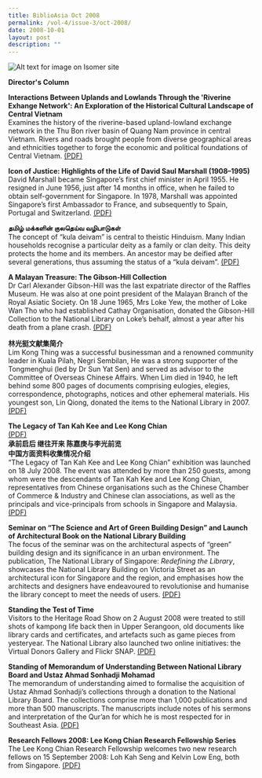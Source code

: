 ```yaml
---
title: BiblioAsia Oct 2008
permalink: /vol-4/issue-3/oct-2008/
date: 2008-10-01
layout: post
description: ""
---
```

![Alt text for image on Isomer site](/images/covers/ba4-3.jpg)

<a style="text-decoration: none; font-weight: bold;" href="/vol-4/issue3/oct-2008/director-column/">Director's Column</a>

<a style="text-decoration: none; font-weight: bold;" href="/vol-4/issue3/oct-2008/upland-lowland-riverine-exchange-network/">Interactions Between Uplands and Lowlands Through the 'Riverine Exhange Network': An Exploration of the Historical Cultural Landscape of Central Vietnam</a><br>Examines the history of the riverine-based upland-lowland exchange network in the Thu Bon river basin of Quang Nam province in central Vietnam. Rivers and roads brought people from diverse geographical areas and ethnicities together to forge the economic and political foundations of Central Vietnam. [(PDF)](/files/pdf/vol-4/issue-3/v4-issue3_UplandsLowlands.pdf)

<a style="text-decoration: none; font-weight: bold;" href="/vol-4/issue3/oct-2008/david-marshall-life-justice/">Icon of Justice: Highlights of the Life of David Saul Marshall (1908–1995)</a><br>David Marshall became Singapore’s first chief minister in April 1955. He resigned in June 1956, just after 14 months in office, when he failed to obtain self-government for Singapore. In 1978, Marshall was appointed Singapore’s first Ambassador to France, and subsequently to Spain, Portugal and Switzerland. [(PDF)](/files/pdf/vol-4/issue-3/v4-issue3_DavidSaulMarshall.pdf)

**தமிழ் மக்களின் குலதெய்வ வழிபாடுகள்**<br>The concept of “kula deivam” is central to theistic Hinduism. Many Indian households recognise a particular deity as a family or clan deity. This deity protects the home and its members. An ancestor may be deified after several generations, thus assuming the status of a “kula deivam”. [(PDF)](/files/pdf/vol-4/issue-3/v4-issue3_Tamil.pdf)

<a style="text-decoration: none; font-weight: bold;" href="/vol-4/issue3/oct-2008/gibson-hill-malayan-treasure-collection/">A Malayan Treasure: The Gibson-Hill Collection</a><br>Dr Carl Alexander Gibson-Hill was the last expatriate director of the Raffles Museum. He was also at one point president of the Malayan Branch of the Royal Asiatic Society. On 18 June 1965, Mrs Loke Yew, the mother of Loke Wan Tho who had established Cathay Organisation, donated the Gibson-Hill Collection to the National Library on Loke’s behalf, almost a year after his death from a plane crash. [(PDF)](/files/pdf/vol-4/issue-3/v4-issue3_MalayanTreasure.pdf)

<a style="text-decoration: none; font-weight: bold;" href="/vol-4/issue3/oct-2008/lin-guanting-literature-collection/">林光挺文献集简介</a><br>Lim Kong Thing was a successful businessman and a renowned community leader in Kuala Pilah, Negri Sembilan, He was a strong supporter of the Tongmenghui (led by Dr Sun Yat Sen) and served as advisor to the Committee of Overseas Chinese Affairs. When Lim died in 1940, he left behind some 800 pages of documents comprising eulogies, elegies, correspondence, photographs, notices and other ephemeral materials. His youngest son, Lin Qiong, donated the items to the National Library in 2007. [(PDF)](/files/pdf/vol-4/issue-3/v4-issue3_Chinese.pdf)

**The Legacy of Tan Kah Kee and Lee Kong Chian**<br>[(PDF)](/files/pdf/vol-4/issue-3/v4-issue3_KahKeeKongChian.pdf)<br>
**承前启后 继往开来 陈嘉庚与李光前览<br>中国方面资料收集情况介绍**<br>“The Legacy of Tan Kah Kee and Lee Kong Chian” exhibition was launched on 18 July 2008. The event was attended by more than 250 guests, among whom were the descendants of Tan Kah Kee and Lee Kong Chian, representatives from Chinese organisations such as the Chinese Chamber of Commerce &amp; Industry and Chinese clan associations, as well as the principals and vice-principals from schools in Singapore and Malaysia.[(PDF)](/files/pdf/vol-4/issue-3/v4-issue3_TanKahKee_LeeKongChian-Chinese.pdf)

**Seminar on “The Science and Art of Green Building Design” and Launch of Architectural Book on the National Library Building**<br>The focus of the seminar was on the architectural aspects of “green” building design and its significance in an urban environment. The publication, The National Library of Singapore: *Redefining the Library*, showcases the National Library Building on Victoria Street as an architectural icon for Singapore and the region, and emphasises how the architects and designers have endeavoured to revolutionise and humanise the library concept to meet the needs of users. [(PDF)](/files/pdf/vol-4/issue-3/v4-issue3_ScienceArtGreen.pdf)

**Standing the Test of Time**<br>Visitors to the Heritage Road Show on 2 August 2008 were treated to still shots of kampong
life back then in Upper Serangoon, old documents like library cards and certificates, and artefacts such as game pieces from yesteryear. The National Library also launched
two online initiatives: the Virtual Donors Gallery and Flickr SNAP.
[(PDF)](/files/pdf/vol-4/issue-3/v4-issue3_StandingTestTime.pdf)

**Standing of Memorandum of Understanding Between National Library Board and Ustaz Ahmad Sonhadji Mohamad**<br>The memorandum of understanding aimed to formalise the acquisition of Ustaz Ahmad Sonhadji’s collections through a donation to the National Library Board. The collections comprise more than 1,000 publications and more than 500 manuscripts. The manuscripts include notes of his sermons and interpretation of the Qur’an for which he is most respected for in Southeast Asia. [(PDF)](/files/pdf/vol-4/issue-3/v4-issue3_MemorandumUnderstanding.pdf)

**Research Fellows 2008: Lee Kong Chian Research Fellowship Series**<br>The Lee Kong Chian Research Fellowship welcomes two new research fellows on 15 September 2008: Loh Kah Seng and Kelvin Low Eng, both from Singapore. [(PDF)](/files/pdf/vol-4/issue-3/v4-issue3_LeeKongChianResearchFellows2008.pdf)